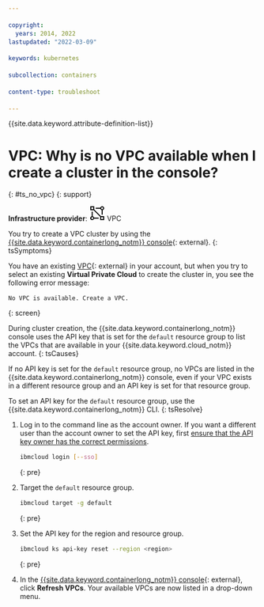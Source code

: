 ```yaml
---

copyright: 
  years: 2014, 2022
lastupdated: "2022-03-09"

keywords: kubernetes

subcollection: containers

content-type: troubleshoot

---
```


{{site.data.keyword.attribute-definition-list}}


# VPC: Why is no VPC available when I create a cluster in the console?
{: #ts_no_vpc}
{: support}

**Infrastructure provider**: ![VPC infrastructure provider icon.](images/icon-vpc-2.svg) VPC

You try to create a VPC cluster by using the [{{site.data.keyword.containerlong_notm}} console](https://cloud.ibm.com/kubernetes/catalog/create){: external}.
{: tsSymptoms} 

You have an existing [VPC](https://cloud.ibm.com/vpc){: external} in your account, but when you try to select an existing **Virtual Private Cloud** to create the cluster in, you see the following error message:
```
No VPC is available. Create a VPC.
```
{: screen}

During cluster creation, the {{site.data.keyword.containerlong_notm}} console uses the API key that is set for the `default` resource group to list the VPCs that are available in your {{site.data.keyword.cloud_notm}} account.
{: tsCauses}

If no API key is set for the `default` resource group, no VPCs are listed in the {{site.data.keyword.containerlong_notm}} console, even if your VPC exists in a different resource group and an API key is set for that resource group.

To set an API key for the `default` resource group, use the {{site.data.keyword.containerlong_notm}} CLI.
{: tsResolve}

1. Log in to the command line as the account owner. If you want a different user than the account owner to set the API key, first [ensure that the API key owner has the correct permissions](/docs/containers?topic=containers-access-creds#owner_permissions).
    ```sh
    ibmcloud login [--sso]
    ```
    {: pre}

2. Target the `default` resource group.
    ```sh
    ibmcloud target -g default
    ```
    {: pre}

3. Set the API key for the region and resource group.
    ```sh
    ibmcloud ks api-key reset --region <region>
    ```
    {: pre}

4. In the [{{site.data.keyword.containerlong_notm}} console](https://cloud.ibm.com/kubernetes/catalog/create){: external}, click **Refresh VPCs**. Your available VPCs are now listed in a drop-down menu.



